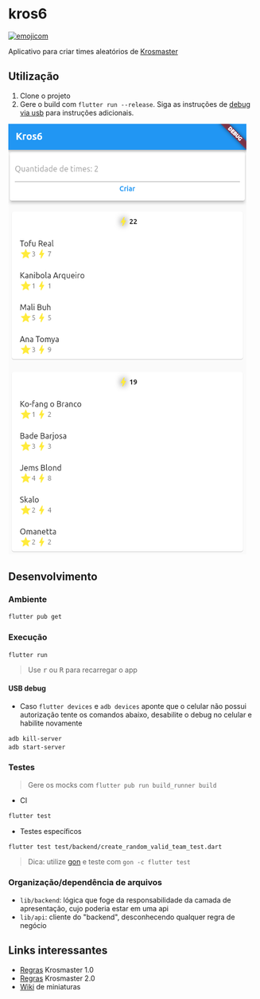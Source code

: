 # kros6

[![emojicom](https://img.shields.io/badge/emojicom-%F0%9F%90%9B%20%F0%9F%86%95%20%F0%9F%92%AF%20%F0%9F%91%AE%20%F0%9F%86%98%20%F0%9F%92%A4-%23fff)](http://neni.dev/emojicom)

Aplicativo para criar times aleatórios de [Krosmaster](http://www.krosmaster.com/)

## Utilização

1. Clone o projeto
2. Gere o build com ``flutter run --release``. Siga as instruções de [debug via usb](#usbdebug) para instruções adicionais.

![screenshot](/assets/demo.png)

<!-- 1. Baixe o app pela [Play Store]() ou pela [release]()-->

## Desenvolvimento

### Ambiente

```sh
flutter pub get
```

### Execução

```sh
flutter run
```
> Use <kbd>r</kbd> ou <kbd>R</kbd> para recarregar o app

#### <a name="usbdebug"></a> USB debug

- Caso ``flutter devices`` e ``adb devices`` aponte que o celular não possui autorização tente os comandos abaixo, desabilite o debug no celular e habilite novamente

```sh
adb kill-server
adb start-server
```

### Testes

> Gere os mocks com ``flutter pub run build_runner build``

- CI
```sh
flutter test
```

- Testes específicos

```sh
flutter test test/backend/create_random_valid_team_test.dart
```

> Dica: utilize [gon](https://github.com/nenitf/gon) e teste com ``gon -c flutter test``

### Organização/dependência de arquivos

- `lib/backend`: lógica que foge da responsabilidade da camada de apresentação, cujo poderia estar em uma api
- `lib/api`: cliente do "backend", desconhecendo qualquer regra de negócio

## Links interessantes

- [Regras](https://www.fgbradleys.com/rules/rules3/KrosmasterArenaRules.pdf) Krosmaster 1.0
- [Regras](https://cmon-files.s3.amazonaws.com/pdf/assets_item/resource/45/Rulebook_Krosmaster_Arena.pdf) Krosmaster 2.0
- [Wiki](https://krosarchive.es/PT/seasons) de miniaturas
